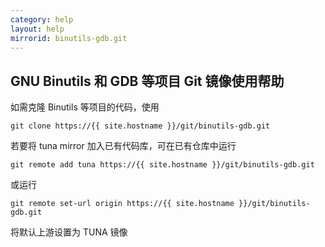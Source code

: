 ```yaml
---
category: help
layout: help
mirrorid: binutils-gdb.git
---
```


## GNU Binutils 和 GDB 等项目 Git 镜像使用帮助

如需克隆 Binutils 等项目的代码，使用

```
git clone https://{{ site.hostname }}/git/binutils-gdb.git
```

若要将 tuna mirror 加入已有代码库，可在已有仓库中运行

```
git remote add tuna https://{{ site.hostname }}/git/binutils-gdb.git
```

或运行

```
git remote set-url origin https://{{ site.hostname }}/git/binutils-gdb.git
```

将默认上游设置为 TUNA 镜像
